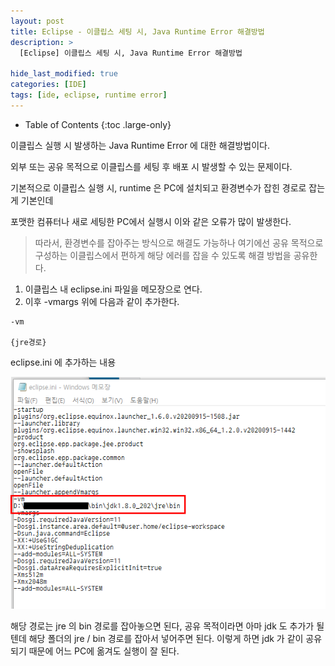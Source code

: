 ```yaml
---
layout: post
title: Eclipse - 이클립스 세팅 시, Java Runtime Error 해결방법
description: >
  [Eclipse] 이클립스 세팅 시, Java Runtime Error 해결방법

hide_last_modified: true
categories: [IDE]
tags: [ide, eclipse, runtime error]
---
```


- Table of Contents
{:toc .large-only}

이클립스 실행 시 발생하는 Java Runtime Error 에 대한 해결방법이다.

외부 또는 공유 목적으로 이클립스를 세팅 후 배포 시 발생할 수 있는 문제이다.

기본적으로 이클립스 실행 시, runtime 은 PC에 설치되고 환경변수가 잡힌 경로로 잡는게 기본인데

포맷한 컴퓨터나 새로 세팅한 PC에서 실행시 이와 같은 오류가 많이 발생한다.

> 따라서, 환경변수를 잡아주는 방식으로 해결도 가능하나 여기에선 공유 목적으로 구성하는 이클립스에서 편하게 해당 에러를 잡을 수 있도록 해결 방법을 공유한다.

1. 이클립스 내 eclipse.ini 파일을 메모장으로 연다.
2. 이후 -vmargs 위에 다음과 같이 추가한다.

```
-vm

{jre경로}
```

eclipse.ini 에 추가하는 내용

![eclipse1](/assets/img/IDE/eclipse1.png)

해당 경로는 jre 의 bin 경로를 잡아놓으면 된다, 공유 목적이라면 아마 jdk 도 추가가 될텐데 해당 폴더의 jre / bin 경로를 잡아서 넣어주면 된다. 이렇게 하면 jdk 가 같이 공유되기 때문에 어느 PC에 옮겨도 실행이 잘 된다.
